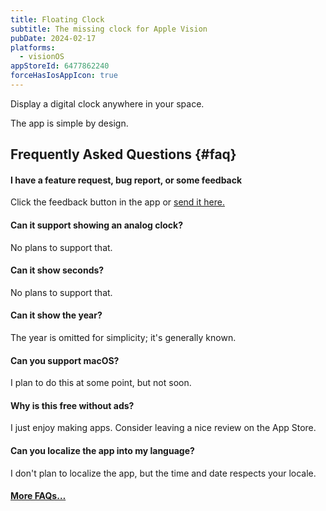 ```yaml
---
title: Floating Clock
subtitle: The missing clock for Apple Vision
pubDate: 2024-02-17
platforms:
  - visionOS
appStoreId: 6477862240
forceHasIosAppIcon: true
---
```


Display a digital clock anywhere in your space.

The app is simple by design.

## Frequently Asked Questions {#faq}

#### I have a feature request, bug report, or some feedback

Click the feedback button in the app or [send it here.](https://sindresorhus.com/feedback?product=Floating%20Clock&referrer=Website-FAQ)

#### Can it support showing an analog clock?

No plans to support that.

#### Can it show seconds?

No plans to support that.

#### Can it show the year?

The year is omitted for simplicity; it's generally known.

#### Can you support macOS?

I plan to do this at some point, but not soon.

#### Why is this free without ads?

I just enjoy making apps. Consider leaving a nice review on the App Store.

#### Can you localize the app into my language?

I don't plan to localize the app, but the time and date respects your locale.

#### [More FAQs…](/apps/faq)
